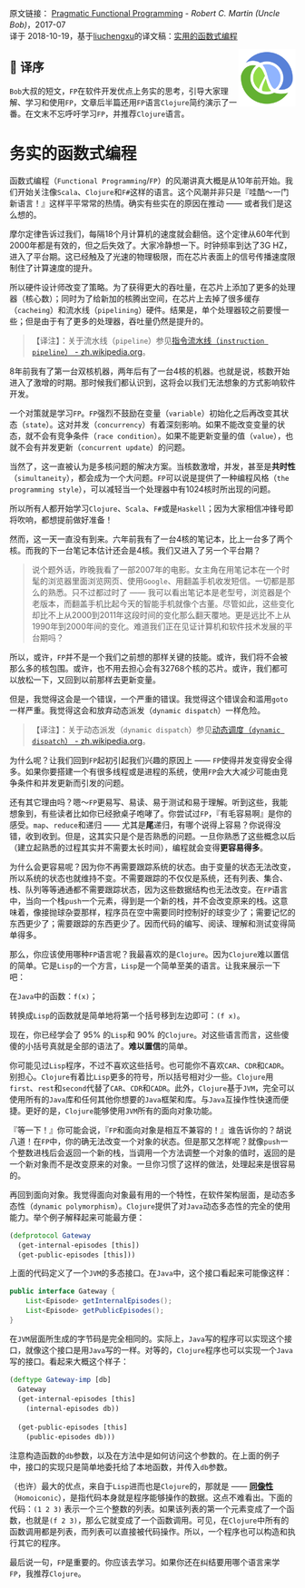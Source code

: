 原文链接： [Pragmatic Functional Programming](http://blog.cleancoder.com/uncle-bob/2017/07/11/PragmaticFunctionalProgramming.html) - _Robert C. Martin (Uncle Bob)_，2017-07  
译于 2018-10-19，基于[liuchengxu](https://www.jianshu.com/u/daf68451f175)的译文稿：[实用的函数式编程](https://www.jianshu.com/p/b14bdc4d1fd3)

<img src="clojure-logo.png" width="20%" align="right" >

## 🍎 译序

`Bob`大叔的短文，`FP`在软件开发优点上务实的思考，引导大家理解、学习和使用`FP`，文章后半篇还用`FP`语言`Clojure`简约演示了一番。在文末不忘呼吁学习`FP`，并推荐`Clojure`语言。

# 务实的函数式编程

函数式编程（`Functional Programming`/`FP`）的风潮讲真大概是从10年前开始。我们开始关注像`Scala`、`Clojure`和`F#`这样的语言。这个风潮并非只是『哇酷～一门新语言！』这样平平常常的热情。确实有些实在的原因在推动 —— 或者我们是这么想的。

摩尔定律告诉过我们，每隔18个月计算机的速度就会翻倍。这个定律从60年代到2000年都是有效的，但之后失效了。大家冷静想一下。时钟频率到达了3G HZ，进入了平台期。这已经触及了光速的物理极限，而在芯片表面上的信号传播速度限制住了计算速度的提升。

所以硬件设计师改变了策略。为了获得更大的吞吐量，在芯片上添加了更多的处理器（核心数）；同时为了给新加的核腾出空间，在芯片上去掉了很多缓存（`cacheing`）和流水线（`pipelining`）硬件。结果是，单个处理器较之前要慢一些；但是由于有了更多的处理器，吞吐量仍然是提升的。

> 【译注】：关于流水线（`pipeline`）参见[指令流水线（`instruction pipeline`） - zh.wikipedia.org](https://zh.wikipedia.org/wiki/%E6%8C%87%E4%BB%A4%E7%AE%A1%E7%B7%9A%E5%8C%96)。

8年前我有了第一台双核机器，两年后有了一台4核的机器。也就是说，核数开始进入了激增的时期。那时候我们都认识到，这将会以我们无法想象的方式影响软件开发。

一个对策就是学习`FP`。`FP`强烈不鼓励在变量（`variable`）初始化之后再改变其状态（`state`）。这对并发（`concurrency`）有着深刻影响。如果不能改变变量的状态，就不会有竞争条件（`race condition`）。如果不能更新变量的值（`value`），也就不会有并发更新（`concurrent update`）的问题。

当然了，这一直被认为是多核问题的解决方案。当核数激增，并发，甚至是**共时性**（`simultaneity`），都会成为一个大问题。`FP`可以说是提供了一种编程风格（`the programming style`），可以减轻当一个处理器中有1024核时所出现的问题。

所以所有人都开始学习`Clojure`、`Scala`、`F#`或是`Haskell`；因为大家相信冲锋号即将吹响，都想提前做好准备！

然而，这一天一直没有到来。六年前我有了一台4核的笔记本，比上一台多了两个核。而我的下一台笔记本估计还会是4核。我们又进入了另一个平台期？

> 说个题外话，昨晚我看了一部2007年的电影。女主角在用笔记本在一个时髦的浏览器里面浏览网页、使用`Google`、用翻盖手机收发短信。一切都是那么的熟悉。只不过都过时了 —— 我可以看出笔记本是老型号，浏览器是个老版本，而翻盖手机比起今天的智能手机就像个古董。尽管如此，这些变化却比不上从2000到2011年这段时间的变化那么翻天覆地。更是远比不上从1990年到2000年间的变化。难道我们正在见证计算机和软件技术发展的平台期吗？

所以，或许，`FP`并不是一个我们之前想的那样关键的技能。或许，我们将不会被那么多的核包围。或许，也不用去担心会有32768个核的芯片。或许，我们都可以放松一下，又回到以前那样去更新变量。

但是，我觉得这会是一个错误，一个严重的错误。我觉得这个错误会和滥用`goto`一样严重。我觉得这会和放弃动态派发（`dynamic dispatch`）一样危险。

> 【译注】：关于动态派发（`dynamic dispatch`）参见[动态调度（`dynamic dispatch`） - zh.wikipedia.org](https://zh.wikipedia.org/wiki/%E5%8A%A8%E6%80%81%E8%B0%83%E5%BA%A6)。

为什么呢？让我们回到`FP`起初引起我们兴趣的原因上 —— `FP`使得并发变得安全得多。如果你要搭建一个有很多线程或是进程的系统，使用`FP`会大大减少可能由竞争条件和并发更新而引发的问题。

还有其它理由吗？嗯～`FP`更易写、易读、易于测试和易于理解。听到这些，我能想象到，有些读者比如你已经掀桌子咆哮了。你尝试过`FP`，『有毛容易啊』是你的感受。`map`、`reduce`和递归 —— 尤其是**尾**递归，有哪个说得上容易？你说得没错，收到收到。但是，这其实只是个是否熟悉的问题。一旦你熟悉了这些概念以后（建立起熟悉的过程其实并不需要太长时间），编程就会变得**更容易得多**。

为什么会更容易呢？因为你不再需要跟踪系统的状态。由于变量的状态无法改变，所以系统的状态也就维持不变。不需要跟踪的不仅仅是系统，还有列表、集合、栈、队列等等通通都不需要跟踪状态，因为这些数据结构也无法改变。在`FP`语言中，当向一个栈`push`一个元素，得到是一个新的栈，并不会改变原来的栈。这意味着，像接抛球杂耍那样，程序员在空中需要同时控制好的球变少了；需要记忆的东西更少了；需要跟踪的东西更少了。因而代码的编写、阅读、理解和测试变得简单得多。

那么，你应该使用哪种`FP`语言呢？我最喜欢的是`Clojure`。因为`Clojure`难以置信的简单。它是`Lisp`的一个方言，`Lisp`是一个简单至美的语言。让我来展示一下吧：

在`Java`中的函数：`f(x)`；

转换成`Lisp`的函数就是简单地将第一个括号移到左边即可：`(f x)`。

现在，你已经学会了 95% 的`Lisp`和 90% 的`Clojure`。对这些语言而言，这些傻傻的小括号真就是全部的语法了。**难以置信**的简单。

你可能见过`Lisp`程序，不过不喜欢这些括号。也可能你不喜欢`CAR`、`CDR`和`CADR`。别担心。`Clojure`有着比`Lisp`更多的符号，所以括号相对少一些。`Clojure`用`first`、`rest`和`second`代替了`CAR`、`CDR`和`CADR`。此外，`Clojure`基于`JVM`，完全可以使用所有的`Java`库和任何其他你想要的`Java`框架和库。与`Java`互操作性快速而便捷。更好的是，`Clojure`能够使用`JVM`所有的面向对象功能。

『等一下！』你可能会说，『`FP`和面向对象是相互不兼容的！』谁告诉你的？胡说八道！在`FP`中，你的确无法改变一个对象的状态。但是那又怎样呢？就像`push`一个整数进栈后会返回一个新的栈，当调用一个方法调整一个对象的值时，返回的是一个新对象而不是改变原来的对象。一旦你习惯了这样的做法，处理起来是很容易的。

再回到面向对象。我觉得面向对象最有用的一个特性，在软件架构层面，是动态多态性（`dynamic polymorphism`）。`Clojure`提供了对`Java`动态多态性的完全的使用能力。举个例子解释起来可能最方便：

```clojure
(defprotocol Gateway
  (get-internal-episodes [this])
  (get-public-episodes [this]))
```

上面的代码定义了一个`JVM`的多态接口。在`Java`中，这个接口看起来可能像这样：

```java
public interface Gateway {
    List<Episode> getInternalEpisodes();
    List<Episode> getPublicEpisodes();
}
```

在`JVM`层面所生成的字节码是完全相同的。实际上，`Java`写的程序可以实现这个接口，就像这个接口是用`Java`写的一样。对等的，`Clojure`程序也可以实现一个`Java`写的接口。看起来大概这个样子：

```clojure
(deftype Gateway-imp [db]
  Gateway
  (get-internal-episodes [this]
    (internal-episodes db))

  (get-public-episodes [this]
    (public-episodes db)))
```

注意构造函数的`db`参数，以及在方法中是如何访问这个参数的。在上面的例子中，接口的实现只是简单地委托给了本地函数，并传入`db`参数。

（也许）最大的优点，来自于`Lisp`进而也是`Clojure`的，那就是 —— **[同像性](https://www.wikiwand.com/zh/%E5%90%8C%E5%83%8F%E6%80%A7)**（`Homoiconic`），是指代码本身就是程序能够操作的数据。这点不难看出。下面的代码：`(1 2 3)` 表示一个三个整数的列表。如果该列表的第一个元素变成了一个函数，也就是`(f 2 3)`，那么它就变成了一个函数调用。可见，在`Clojure`中所有的函数调用都是列表，而列表可以直接被代码操作。所以，一个程序也可以构造和执行其它的程序。

最后说一句，`FP`是重要的。你应该去学习。如果你还在纠结要用哪个语言来学`FP`，我推荐`Clojure`。
